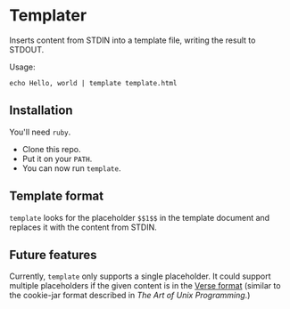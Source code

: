 # Templater

Inserts content from STDIN into a template file, writing the result to STDOUT.

Usage:

```
echo Hello, world | template template.html
```

## Installation

You'll need `ruby`.

- Clone this repo.
- Put it on your `PATH`.
- You can now run `template`.

## Template format

`template` looks for the placeholder `$$1$$` in the template document and replaces it with the content from STDIN.

## Future features

Currently, `template` only supports a single placeholder. It could support multiple placeholders if the given content is in the [Verse format](https://github.com/benchristel/verse-format) (similar to the cookie-jar format described in _The Art of Unix Programming_.)
